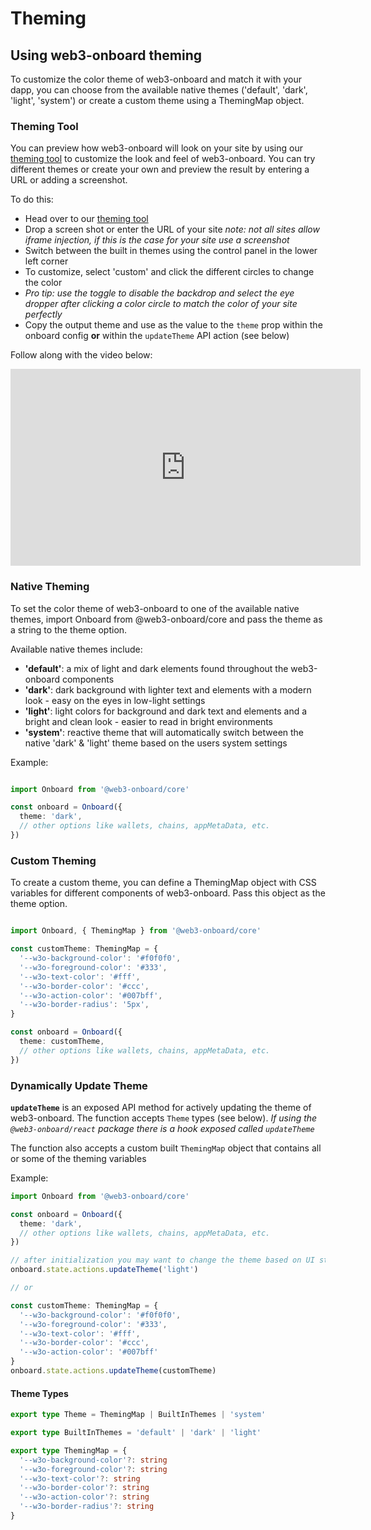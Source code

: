 #  Theming
## Using web3-onboard theming

To customize the color theme of web3-onboard and match it with your dapp, you can choose from the available native themes ('default', 'dark', 'light', 'system') or create a custom theme using a ThemingMap object.

### Theming Tool

You can preview how web3-onboard will look on your site by using our [theming tool](/theming-tool) to customize the look and feel of web3-onboard. You can try different themes or create your own and preview the result by entering a URL or adding a screenshot.

To do this:
- Head over to our [theming tool](/theming-tool)
- Drop a screen shot or enter the URL of your site *note: not all sites allow iframe injection, if this is the case for your site use a screenshot*
- Switch between the built in themes using the control panel in the lower left corner
- To customize, select 'custom' and click the different circles to change the color
- *Pro tip: use the toggle to disable the backdrop and select the eye dropper after clicking a color circle to match the color of your site perfectly*
- Copy the output theme and use as the value to the `theme` prop within the onboard config **or** within the `updateTheme` API action (see below)

Follow along with the video below:

<iframe width="560" height="315" src="https://www.youtube.com/embed/UsBdlQpb_kA" title="YouTube video player" frameborder="0" allow="accelerometer; autoplay; clipboard-write; encrypted-media; gyroscope; picture-in-picture; web-share" allowfullscreen></iframe>

### Native Theming

To set the color theme of web3-onboard to one of the available native themes, import Onboard from @web3-onboard/core and pass the theme as a string to the theme option.

Available native themes include:
- **'default'**: a mix of light and dark elements found throughout the web3-onboard components
- **'dark'**: dark background with lighter text and elements with a modern look - easy on the eyes in low-light settings
- **'light'**: light colors for background and dark text and elements and a bright and clean look - easier to read in bright environments
- **'system'**: reactive theme that will automatically switch between the native 'dark' & 'light' theme based on the users system settings

Example:

```typescript

import Onboard from '@web3-onboard/core'

const onboard = Onboard({
  theme: 'dark', 
  // other options like wallets, chains, appMetaData, etc.
})
```

### Custom Theming

To create a custom theme, you can define a ThemingMap object with CSS variables for different components of web3-onboard. Pass this object as the theme option.

```typescript

import Onboard, { ThemingMap } from '@web3-onboard/core'

const customTheme: ThemingMap = {
  '--w3o-background-color': '#f0f0f0',
  '--w3o-foreground-color': '#333',
  '--w3o-text-color': '#fff',
  '--w3o-border-color': '#ccc',
  '--w3o-action-color': '#007bff',
  '--w3o-border-radius': '5px',
}

const onboard = Onboard({
  theme: customTheme, 
  // other options like wallets, chains, appMetaData, etc.
})
```

### Dynamically Update Theme

**`updateTheme`** is an exposed API method for actively updating the theme of web3-onboard. The function accepts `Theme` types (see below).
*If using the `@web3-onboard/react` package there is a hook exposed called `updateTheme`*

The function also accepts a custom built `ThemingMap` object that contains all or some of the theming variables

Example:

```typescript
import Onboard from '@web3-onboard/core'

const onboard = Onboard({
  theme: 'dark',
  // other options like wallets, chains, appMetaData, etc.
})

// after initialization you may want to change the theme based on UI state
onboard.state.actions.updateTheme('light')

// or

const customTheme: ThemingMap = {
  '--w3o-background-color': '#f0f0f0',
  '--w3o-foreground-color': '#333',
  '--w3o-text-color': '#fff',
  '--w3o-border-color': '#ccc',
  '--w3o-action-color': '#007bff'
}
onboard.state.actions.updateTheme(customTheme)
```

#### Theme Types
```typescript
export type Theme = ThemingMap | BuiltInThemes | 'system'

export type BuiltInThemes = 'default' | 'dark' | 'light'

export type ThemingMap = {
  '--w3o-background-color'?: string
  '--w3o-foreground-color'?: string
  '--w3o-text-color'?: string
  '--w3o-border-color'?: string
  '--w3o-action-color'?: string
  '--w3o-border-radius'?: string
}
```

